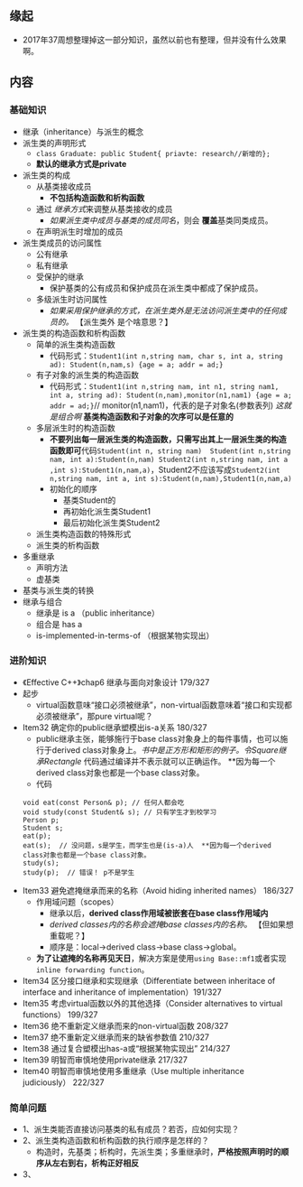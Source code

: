 ##  缘起
+ 2017年37周想整理掉这一部分知识，虽然以前也有整理，但并没有什么效果啊。

##  内容
###  基础知识 
+ 继承（inheritance）与派生的概念 
+ 派生类的声明形式
    + `class Graduate: public Student{ priavte: research//新增的};`
    + **默认的继承方式是private**
+ 派生类的构成
    + 从基类接收成员
        + **不包括构造函数和析构函数**  
    + 通过 *继承方式*来调整从基类接收的成员
        + *如果派生类中成员与基类的成员同名*，则会 **覆盖**基类同类成员。
    + 在声明派生时增加的成员
+ 派生类成员的访问属性
    + 公有继承
    + 私有继承
    + 受保护的继承
        + 保护基类的公有成员和保护成员在派生类中都成了保护成员。
    + 多级派生时访问属性
        + *如果采用保护继承的方式，在派生类外是无法访问派生类中的任何成员的。* 【派生类外 是个啥意思？】
+ 派生类的构造函数和析构函数
    + 简单的派生类构造函数
        + 代码形式：`Student1(int n,string nam, char s, int a, string ad): Student(n,nam,s) {age = a; addr = ad;}`
    + 有子对象的派生类的构造函数
        + 代码形式：`Student1(int n,string nam, int n1, string nam1, int a, string ad): Student(n,nam),monitor(n1,nam1) {age = a; addr = ad;}`// monitor(n1,nam1)，代表的是子对象名(参数表列) *这就是组合啊* **基类构造函数和子对象的次序可以是任意的**
    + 多层派生时的构造函数
        + **不要列出每一层派生类的构造函数，只需写出其上一层派生类的构造函数即可**代码`Student(int n, string nam)  Student(int n,string nam, int a):Student(n,nam) Student2(int n,string nam, int a ,int s):Student1(n,nam,a)`，Student2不应该写成`Student2(int n,string nam, int a, int s):Student(n,nam),Student1(n,nam,a)`
        + 初始化的顺序
            + 基类Student的
            + 再初始化派生类Student1
            + 最后初始化派生类Student2
    + 派生类构造函数的特殊形式
    + 派生类的析构函数
+ 多重继承
    + 声明方法
    + 虚基类
+ 基类与派生类的转换
+ 继承与组合
    + 继承是 is a （public inheritance）
    + 组合是 has a 
    + is-implemented-in-terms-of （根据某物实现出）

###  进阶知识
+ 《Effective C++》chap6 继承与面向对象设计 179/327
+ 起步
    + virtual函数意味“接口必须被继承”，non-virtual函数意味着“接口和实现都必须被继承”，那pure virtual呢？
+ Item32 确定你的public继承塑模出is-a关系  180/327
    + public继承主张，能够施行于base class对象身上的每件事情，也可以施行于derived class对象身上。*书中是正方形和矩形的例子。令Square继承Rectangle*  代码通过编译并不表示就可以正确运作。 **因为每一个derived class对象也都是一个base class对象。
    + 代码
    ```
    void eat(const Person& p); // 任何人都会吃
    void study(const Student& s); // 只有学生才到校学习
    Person p;
    Student s;
    eat(p);
    eat(s);  // 没问题，s是学生，而学生也是(is-a)人  **因为每一个derived class对象也都是一个base class对象。
    study(s); 
    study(p);  // 错误！ p不是学生
    ```
+ Item33 避免遮掩继承而来的名称（Avoid hiding inherited names）  186/327
    + 作用域问题（scopes）
        + 继承以后，**derived class作用域被嵌套在base class作用域内**
        + *derived classes内的名称会遮掩base classes内的名称。*    【但如果想重载呢？】
        + 顺序是：local->derived class->base class->global。
    + **为了让遮掩的名称再见天日**，解决方案是使用`using Base::mf1`或者实现`inline forwarding function`。
+ Item34 区分接口继承和实现继承（Differentiate between inheritace of interface and inheritance of implementation）191/327
+ Item35 考虑virtual函数以外的其他选择（Consider alternatives to virtual functions） 199/327
+ Item36 绝不重新定义继承而来的non-virtual函数 208/327
+ Item37 绝不重新定义继承而来的缺省参数值   210/327
+ Item38 通过复合塑模出has-a或“根据某物实现出” 214/327
+ Item39 明智而审慎地使用private继承  217/327
+ Item40 明智而审慎地使用多重继承（Use multiple inheritance judiciously） 222/327

###  简单问题
+ 1、派生类能否直接访问基类的私有成员？若否，应如何实现？
+ 2、派生类构造函数和析构函数的执行顺序是怎样的？
    + 构造时，先基类；析构时，先派生类；多重继承时，**严格按照声明时的顺序从左右到右，析构正好相反**
+ 3、